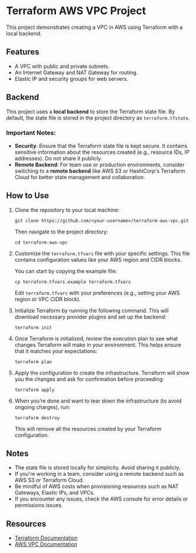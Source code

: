 # Terraform AWS VPC Project

This project demonstrates creating a VPC in AWS using Terraform with a local backend.

## Features
- A VPC with public and private subnets.
- An Internet Gateway and NAT Gateway for routing.
- Elastic IP and security groups for web servers.

## Backend
This project uses a **local backend** to store the Terraform state file. By default, the state file is stored in the project directory as `terraform.tfstate`.

### Important Notes:
- **Security**: Ensure that the Terraform state file is kept secure. It contains sensitive information about the resources created (e.g., resource IDs, IP addresses). Do not share it publicly.
- **Remote Backend**: For team use or production environments, consider switching to a **remote backend** like AWS S3 or HashiCorp's Terraform Cloud for better state management and collaboration.

## How to Use

1. Clone the repository to your local machine:

   `git clone https://github.com/<your-username>/terraform-aws-vpc.git`

   Then navigate to the project directory:

   `cd terraform-aws-vpc`

2. Customize the `terraform.tfvars` file with your specific settings. This file contains configuration values like your AWS region and CIDR blocks. 

   You can start by copying the example file:

   `cp terraform.tfvars.example terraform.tfvars`

   Edit `terraform.tfvars` with your preferences (e.g., setting your AWS region or VPC CIDR block).

3. Initialize Terraform by running the following command. This will download necessary provider plugins and set up the backend:

   `terraform init`

4. Once Terraform is initialized, review the execution plan to see what changes Terraform will make in your environment. This helps ensure that it matches your expectations:

   `terraform plan`

5. Apply the configuration to create the infrastructure. Terraform will show you the changes and ask for confirmation before proceeding:

   `terraform apply`

6. When you’re done and want to tear down the infrastructure (to avoid ongoing charges), run:

   `terraform destroy`

   This will remove all the resources created by your Terraform configuration.

## Notes
- The state file is stored locally for simplicity. Avoid sharing it publicly.
- If you're working in a team, consider using a remote backend such as AWS S3 or Terraform Cloud.
- Be mindful of AWS costs when provisioning resources such as NAT Gateways, Elastic IPs, and VPCs.
- If you encounter any issues, check the AWS console for error details or permissions issues.

## Resources
- [Terraform Documentation](https://www.terraform.io/docs)
- [AWS VPC Documentation](https://docs.aws.amazon.com/vpc/latest/userguide/)
